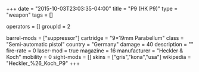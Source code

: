 +++
date = "2015-10-03T23:03:35-04:00"
title = "P9 (HK P9)"
type = "weapon"
tags = []

operators = []
groupId = 2

barrel-mods = ["suppressor"]
cartridge = "9×19mm Parabellum"
class = "Semi-automatic pistol"
country = "Germany"
damage = 40
description = ""
fire-rate = 0
laser-mod = true
magazine = 16
manufacturer = "Heckler & Koch"
mobility = 0
sight-mods = []
skins = ["gris","kona","usa"]
wikipedia = "Heckler_%26_Koch_P9"
+++
